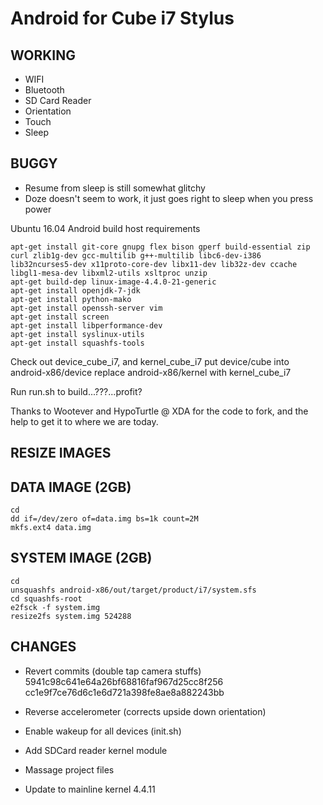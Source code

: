 Android for Cube i7 Stylus
=========

WORKING
-----
  * WIFI
  * Bluetooth
  * SD Card Reader
  * Orientation
  * Touch
  * Sleep

BUGGY
-----
  * Resume from sleep is still somewhat glitchy
  * Doze doesn't seem to work, it just goes right to sleep when you press power

Ubuntu 16.04 Android build host requirements

    apt-get install git-core gnupg flex bison gperf build-essential zip curl zlib1g-dev gcc-multilib g++-multilib libc6-dev-i386 lib32ncurses5-dev x11proto-core-dev libx11-dev lib32z-dev ccache libgl1-mesa-dev libxml2-utils xsltproc unzip
    apt-get build-dep linux-image-4.4.0-21-generic
    apt-get install openjdk-7-jdk
    apt-get install python-mako
    apt-get install openssh-server vim
    apt-get install screen
    apt-get install libperformance-dev
    apt-get install syslinux-utils
    apt-get install squashfs-tools

Check out device_cube_i7, and kernel_cube_i7
put device/cube into android-x86/device
replace android-x86/kernel with kernel_cube_i7

Run run.sh to build...???...profit?

Thanks to Wootever and HypoTurtle @ XDA for the code to fork, and the help to get it to where we are today.

RESIZE IMAGES
-----

DATA IMAGE (2GB)
-----
    cd
    dd if=/dev/zero of=data.img bs=1k count=2M
    mkfs.ext4 data.img

SYSTEM IMAGE (2GB)
-----
    cd
    unsquashfs android-x86/out/target/product/i7/system.sfs
    cd squashfs-root
    e2fsck -f system.img
    resize2fs system.img 524288

CHANGES
-----
  * Revert commits (double tap camera stuffs)
      5941c98c641e64a26bf68816faf967d25cc8f256
      cc1e9f7ce76d6c1e6d721a398fe8ae8a882243bb

  * Reverse accelerometer (corrects upside down orientation)

  * Enable wakeup for all devices (init.sh)

  * Add SDCard reader kernel module

  * Massage project files

  * Update to mainline kernel 4.4.11
